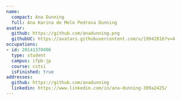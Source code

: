 ```yaml
---
name:
  compact: Ana Dunning
  full: Ana Karina de Melo Pedrosa Dunning
avatar:
  github: https://github.com/anadunning.png
  githubUC: https://avatars.githubusercontent.com/u/19942816?v=4
occupations:
- id: 20141370496
  type: student
  campus: ifpb-jp
  course: cstsi
  isFinished: true
addresses:
  github: https://github.com/anadunning
  linkedin: https://www.linkedin.com/in/ana-dunning-309a2425/
---
```

